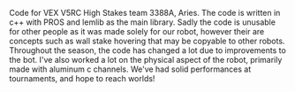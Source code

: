 Code for VEX V5RC High Stakes team 3388A, Aries.
The code is written in c++ with PROS and lemlib as the main library.
Sadly the code is unusable for other people as it was made solely for our robot, however their are concepts such as wall stake hovering that may be copyable to other robots.
Throughout the season, the code has changed a lot due to improvements to the bot.
I've also worked a lot on the physical aspect of the robot, primarily made with aluminum c channels.
We've had solid performances at tournaments, and hope to reach worlds!